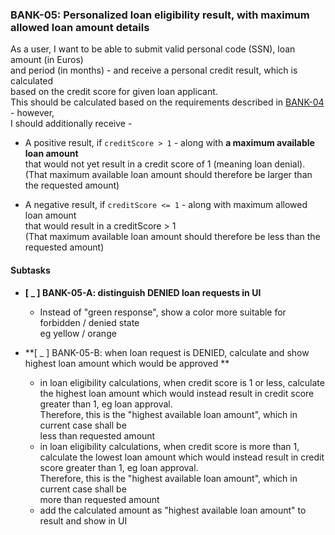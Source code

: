 ### BANK-05: Personalized loan eligibility result, with maximum allowed loan amount details

As a user, I want to be able to submit valid personal code (SSN), loan amount (in Euros)  
and period (in months) - and receive a personal credit result, which is calculated  
based on the credit score for given loan applicant.  
This should be calculated based on the requirements described in [BANK-04](__DONE______BANK-04.md) - however,  
I should additionally receive -


* A positive result, if `creditScore > 1` - along with **a maximum available loan amount**  
  that would not yet result in a credit score of 1 (meaning loan denial).  
  (That maximum available loan amount should therefore be larger than the requested amount)


* A negative result, if `creditScore <= 1` - along with maximum allowed loan amount  
  that would result in a creditScore > 1  
  (That maximum available loan amount should therefore be less than the requested amount)


#### Subtasks

* **\[ _ ] BANK-05-A: distinguish DENIED loan requests in UI**
    * Instead of "green response", show a color more suitable for forbidden / denied state  
      eg yellow / orange
  
* **\[ _ ] BANK-05-B: when loan request is DENIED, calculate and show highest loan amount which would be approved **
    * in loan eligibility calculations, when credit score is 1 or less, calculate the highest loan amount
      which would instead result in credit score greater than 1, eg loan approval.  
      Therefore, this is the "highest available loan amount", which in current case shall be  
      less than requested amount
   * in loan eligibility calculations, when credit score is more than 1, calculate the lowest loan amount
      which would instead result in credit score greater than 1, eg loan approval.  
      Therefore, this is the "highest available loan amount", which in current case shall be  
      more than requested amount
    * add the calculated amount as "highest available loan amount" to result and show in UI
